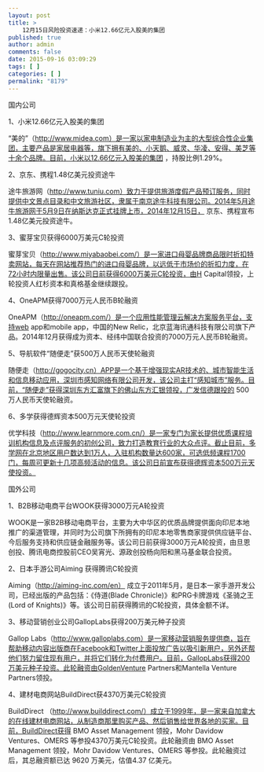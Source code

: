 ```yaml
---
layout: post
title: >
    12月15日风险投资速递：小米12.66亿元入股美的集团
published: true
author: admin
comments: false
date: 2015-09-16 03:09:29
tags: [ ]
categories: [ ]
permalink: "8179"
---
```



国内公司

1、小米12.66亿元入股美的集团

“美的”（http://www.midea.com）是一家以家电制造业为主的大型综合性企业集团，主要产品是家居电器等，旗下拥有美的、小天鹅、威灵、华凌、安得、美芝等十余个品牌。目前，小米以12.66亿元入股美的集团 ，持股比例1.29%。

2、京东、携程1.48亿美元投资途牛

途牛旅游网（http://www.tuniu.com）致力于提供旅游度假产品预订服务，同时提供中文景点目录和中文旅游社区，隶属于南京途牛科技有限公司。2014年5月途牛旅游网于5月9日在纳斯达克正式挂牌上市，2014年12月15日， 京东、携程宣布1.48亿美元投资途牛。

3、蜜芽宝贝获得6000万美元C轮投资

蜜芽宝贝（http://www.miyabaobei.com/）是一家进口母婴品牌商品限时折扣特卖网站，每天在网站推荐热门的进口母婴品牌，以远低于市场价的折扣力度，在72小时内限量出售。该公司日前获得6000万美元C轮投资，由H Capital领投，上轮投资人红杉资本和真格基金继续跟投。

4、OneAPM获得7000万元人民币B轮融资

OneAPM（http://oneapm.com/）是一个应用性能管理云解决方案服务平台，支持web app和mobile app，中国的New Relic，北京蓝海讯通科技有限公司旗下产品。2014年12月获得成为资本、经纬中国联合投资的7000万元人民币B轮融资。

5、导航软件“随便走”获500万人民币天使轮融资

随便走（http://gogocity.cn）APP是一个基于增强现实AR技术的、城市智能生活和信息移动应用，深圳市感知网络有限公司开发，该公司主打“感知城市”服务。目前，“随便走”获得深圳东方汇富旗下的佛山东方汇银领投，广发信德跟投的 500万人民币天使轮融资。

6、多学获得德辉资本500万元天使轮投资

优学科技（http://www.learnmore.com.cn/）是一家专门为家长提供优质课程培训机构信息及点评服务的初创公司，致力打造教育行业的大众点评。截止目前，多学网在北京地区用户数达到1万人，入驻机构数量达600家，可选低频课程1700门，每周可更新十几项高频活动的信息。该公司日前宣布获得德辉资本500万元天使投资。

国外公司

1、B2B移动电商平台WOOK获得3000万元A轮投资

WOOK是一家B2B移动电商平台，主要为大中华区的优质品牌提供面向印尼本地推广的渠道管理，并同时为公司旗下所拥有的印尼本地零售商家提供供应链平台、今后服务支持和供应链金融服务等。该公司日前获得3000万元A轮投资，由旦恩创投、腾讯电商控股前CEO吴宵光、源政创投杨向阳和黑马基金联合投资。

2、日本手游公司Aiming 获得腾讯C轮投资

Aiming（http://aiming-inc.com/en） 成立于2011年5月，是日本一家手游开发公司，已经出版的产品包括：《侍道(Blade Chronicle)》和PRG卡牌游戏《圣骑之王(Lord of Knights)》等。该公司日前获得腾讯的C轮投资，具体金额不详。

3、移动营销创业公司GallopLabs获得200万美元种子投资

Gallop Labs（http://www.galloplabs.com）是一家移动营销服务提供商，旨在帮助移动内容出版商在Facebook和Twitter上面投放广告以吸引新用户，另外还帮他们努力留住现有用户，并将它们转化为付费用户。目前，GallopLabs获得200万美元种子投资。此轮融资由GoldenVenture Partners和Mantella Venture Partners领投。

4、建材电商网站BuildDirect获4370万美元C轮投资

BuildDirect （http://www.builddirect.com/）成立于1999年，是一家来自加拿大的在线建材电商网站，从制造商那里购买产品、然后销售给世界各地的买家。目前，BuildDirect获得 BMO Asset Management 领投，Mohr Davidow Ventures、OMERS 等参投4370万美元C轮投资。此轮融资由 BMO Asset Management 领投，Mohr Davidow Ventures、OMERS 等参投。此轮融资过后，其总融资额已达 9620 万美元，估值4.37 亿美元。
